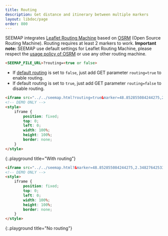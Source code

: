 ```yaml
---
title: Routing
description: Get distance and itinerary between multiple markers
layout: libdoc/page
order: 800
---
```

SEEMAP integrates [Leaflet Routing Machine](https://github.com/perliedman/leaflet-routing-machine) based on [OSRM](http://map.project-osrm.org) (Open Source Routing Machine). Routing requires at least 2 markers to work. **Important note:** SEEMAP use default settings for Leaflet Routing Machine, please respect the [usage policy of OSRM](https://github.com/Project-OSRM/osrm-backend/wiki/Api-usage-policy) or use any other routing machine.
```html
<SEEMAP_FILE_URL>?routing=<true or false>
```

* If [default routing](settings.html) is set to `false`, just add GET parameter `routing=true` to enable routing.
* If default routing is set to `true`, just add GET parameter `routing=false` to disable routing.

```html
<iframe src="../../seemap.html?routing=true&marker=48.852855084244275,2.3482764253351434,Paris&marker=44.742734018656435,-0.5371049978895037,Bordeaux&marker=41.892069845070736,12.514922686644816,Rome&marker=41.84400446089234,12.564361163207316,Rome 2"></iframe>
<!-- DEMO ONLY -->
<style>
    iframe {
        position: fixed;
        top: 0;
        left: 0;
        width: 100%;
        height: 100%;
        border: none;
    }
</style>
```
{:.playground title="With routing"}

```html
<iframe src="../../seemap.html?&marker=48.852855084244275,2.3482764253351434,Paris&marker=44.742734018656435,-0.5371049978895037,Bordeaux&marker=41.892069845070736,12.514922686644816,Rome&marker=41.84400446089234,12.564361163207316,Rome 2"></iframe>
<!-- DEMO ONLY -->
<style>
    iframe {
        position: fixed;
        top: 0;
        left: 0;
        width: 100%;
        height: 100%;
        border: none;
    }
</style>
```
{:.playground title="No routing"}


